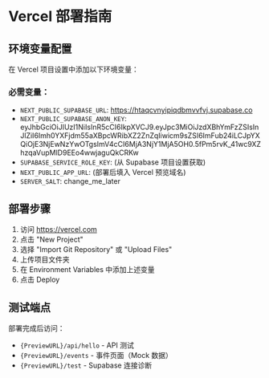 # Vercel 部署指南

## 环境变量配置

在 Vercel 项目设置中添加以下环境变量：

### 必需变量：
- `NEXT_PUBLIC_SUPABASE_URL`: https://htaqcvnyipiqdbmvvfvj.supabase.co
- `NEXT_PUBLIC_SUPABASE_ANON_KEY`: eyJhbGciOiJIUzI1NiIsInR5cCI6IkpXVCJ9.eyJpc3MiOiJzdXBhYmFzZSIsInJlZiI6Imh0YXFjdm55aXBpcWRibXZ2ZnZqIiwicm9sZSI6ImFub24iLCJpYXQiOjE3NjEwNzYwOTgsImV4cCI6MjA3NjY1MjA5OH0.5fPm5rvK_41wc9XZhzqaVupMlD9EEo4wwjaguQkCRKw
- `SUPABASE_SERVICE_ROLE_KEY`: (从 Supabase 项目设置获取)
- `NEXT_PUBLIC_APP_URL`: (部署后填入 Vercel 预览域名)
- `SERVER_SALT`: change_me_later

## 部署步骤

1. 访问 https://vercel.com
2. 点击 "New Project"
3. 选择 "Import Git Repository" 或 "Upload Files"
4. 上传项目文件夹
5. 在 Environment Variables 中添加上述变量
6. 点击 Deploy

## 测试端点

部署完成后访问：
- `{PreviewURL}/api/hello` - API 测试
- `{PreviewURL}/events` - 事件页面（Mock 数据）
- `{PreviewURL}/test` - Supabase 连接诊断
